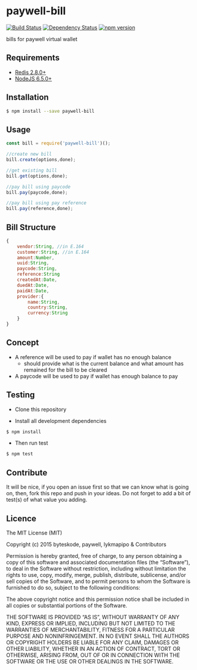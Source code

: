 paywell-bill
================

[![Build Status](https://travis-ci.org/paywell/paywell-bill.svg?branch=master)](https://travis-ci.org/paywell/paywell-bill)
[![Dependency Status](https://img.shields.io/david/paywell/paywell-bill.svg?style=flat)](https://david-dm.org/paywell/paywell-bill)
[![npm version](https://badge.fury.io/js/paywell-bill.svg)](https://badge.fury.io/js/paywell-bill)

bills for paywell virtual wallet

## Requirements
- [Redis 2.8.0+](http://redis.io/)
- [NodeJS 6.5.0+](https://nodejs.org/en/)

## Installation
```sh
$ npm install --save paywell-bill
```

## Usage
```js
const bill = require('paywell-bill')();

//create new bill
bill.create(options,done);

//get existing bill
bill.get(options,done);

//pay bill using paycode
bill.pay(paycode,done);

//pay bill using pay reference
bill.pay(reference,done);
```

## Bill Structure
```js
{
    vendor:String, //in E.164
    customer:String, //in E.164
    amount:Number,
    uuid:String,
    paycode:String,
    reference:String
    createdAt:Date,
    duedAt:Date,
    paidAt:Date,
    provider:{
        name:String,
        country:String,
        currency:String
    }
}
```

## Concept
- A reference will be used to pay if wallet has no enough balance
    - should provide what is the current balance and what amount has remained for the bill to be cleared 
- A paycode will be used to pay if wallet has enough balance to pay

## Testing
* Clone this repository

* Install all development dependencies
```sh
$ npm install
```

* Then run test
```sh
$ npm test
```

## Contribute
It will be nice, if you open an issue first so that we can know what is going on, then, fork this repo and push in your ideas. Do not forget to add a bit of test(s) of what value you adding.

## Licence
The MIT License (MIT)

Copyright (c) 2015 byteskode, paywell, lykmapipo & Contributors

Permission is hereby granted, free of charge, to any person obtaining a copy of this software and associated documentation files (the “Software”), to deal in the Software without restriction, including without limitation the rights to use, copy, modify, merge, publish, distribute, sublicense, and/or sell copies of the Software, and to permit persons to whom the Software is furnished to do so, subject to the following conditions:

The above copyright notice and this permission notice shall be included in all copies or substantial portions of the Software.

THE SOFTWARE IS PROVIDED “AS IS”, WITHOUT WARRANTY OF ANY KIND, EXPRESS OR IMPLIED, INCLUDING BUT NOT LIMITED TO THE WARRANTIES OF MERCHANTABILITY, FITNESS FOR A PARTICULAR PURPOSE AND NONINFRINGEMENT. IN NO EVENT SHALL THE AUTHORS OR COPYRIGHT HOLDERS BE LIABLE FOR ANY CLAIM, DAMAGES OR OTHER LIABILITY, WHETHER IN AN ACTION OF CONTRACT, TORT OR OTHERWISE, ARISING FROM, OUT OF OR IN CONNECTION WITH THE SOFTWARE OR THE USE OR OTHER DEALINGS IN THE SOFTWARE. 
